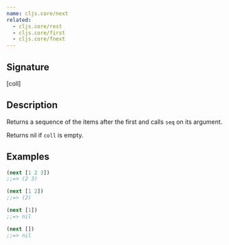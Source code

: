 ```yaml
---
name: cljs.core/next
related:
  - cljs.core/rest
  - cljs.core/first
  - cljs.core/fnext
---
```


## Signature
[coll]


## Description

Returns a sequence of the items after the first and calls `seq` on its argument.

Returns nil if `coll` is empty.


## Examples

```clj
(next [1 2 3])
;;=> (2 3)

(next [1 2])
;;=> (2)

(next [1])
;;=> nil

(next [])
;;=> nil
```